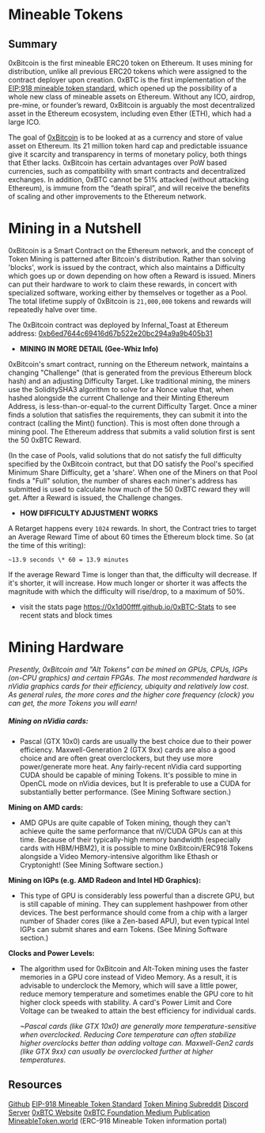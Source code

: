# Mineable Tokens

## Summary

0xBitcoin is the first mineable ERC20 token on Ethereum. It uses mining for distribution, unlike all previous ERC20 tokens which were assigned to the contract deployer upon creation. 0xBTC is the first implementation of the [EIP:918 mineable token standard](https://eips.ethereum.org/EIPS/eip-918), which opened up the possibility of a whole new class of mineable assets on Ethereum. Without any ICO, airdrop, pre-mine, or founder’s reward, 0xBitcoin is arguably the most decentralized asset in the Ethereum ecosystem, including even Ether (ETH), which had a large ICO.

The goal of [0xBitcoin](https://0xbitcoin.org) is to be looked at as a currency and store of value asset on Ethereum. Its 21 million token hard cap and predictable issuance give it scarcity and transparency in terms of monetary policy, both things that Ether lacks. 0xBitcoin has certain advantages over PoW based currencies, such as compatibility with smart contracts and decentralized exchanges. In addition, 0xBTC cannot be 51% attacked (without attacking Ethereum), is immune from the “death spiral”, and will receive the benefits of scaling and other improvements to the Ethereum network.

# Mining in a Nutshell

0xBitcoin is a Smart Contract on the Ethereum network, and the concept of Token Mining is patterned after Bitcoin's distribution. Rather than solving 'blocks', work is issued by the contract, which also maintains a Difficulty which goes up or down depending on how often a Reward is issued. Miners can put their hardware to work to claim these rewards, in concert with specialized software, working either by themselves or together as a Pool. The total lifetime supply of 0xBitcoin is `21,000,000` tokens and rewards will repeatedly halve over time.

The 0xBitcoin contract was deployed by Infernal_Toast at Ethereum address: [0xb6ed7644c69416d67b522e20bc294a9a9b405b31](https://etherscan.io/address/0xb6ed7644c69416d67b522e20bc294a9a9b405b31)

*  **MINING IN MORE DETAIL (Gee-Whiz Info)**

0xBitcoin's smart contract, running on the Ethereum network, maintains a changing "Challenge" (that is generated from the previous Ethereum block hash) and an adjusting Difficulty Target. Like traditional mining, the miners use the SoliditySHA3 algorithm to solve for a Nonce value that, when hashed alongside the current Challenge and their Minting Ethereum Address, is less-than-or-equal-to the current Difficulty Target. Once a miner finds a solution that satisfies the requirements, they can submit it into the contract (calling the Mint() function). This is most often done through a mining pool. The Ethereum address that submits a valid solution first is sent the 50 0xBTC Reward.

(In the case of Pools, valid solutions that do not satisfy the full difficulty specified by the 0xBitcoin contract, but that DO satisfy the Pool's specified Minimum Share Difficulty, get a 'share'. When one of the Miners on that Pool finds a "Full" solution, the number of shares each miner's address has submitted is used to calculate how much of the 50 0xBTC reward they will get. After a Reward is issued, the Challenge changes.

*  **HOW DIFFICULTY ADJUSTMENT WORKS**

A Retarget happens every `1024` rewards. In short, the Contract tries to target an Average Reward Time of about 60 times the Ethereum block time. So (at the time of this writing):

 `~13.9 seconds \* 60 = 13.9 minutes`

If the average Reward Time is longer than that, the difficulty will decrease. If it's shorter, it will increase. How much longer or shorter it was affects the magnitude with which the difficulty will rise/drop, to a maximum of 50%.
* visit the stats page https://0x1d00ffff.github.io/0xBTC-Stats to see recent stats and block times

# Mining Hardware

*Presently, 0xBitcoin and "Alt Tokens" can be mined on GPUs, CPUs, IGPs (on-CPU graphics) and certain FPGAs. The most recommended hardware is nVidia graphics cards for their efficiency, ubiquity and relatively low cost. As general rules, the more cores and the higher core frequency (clock) you can get, the more Tokens you will earn!*

##### **Mining on nVidia cards:**
* Pascal (GTX 10x0) cards are usually the best choice due to their power efficiency. Maxwell-Generation 2 (GTX 9xx) cards are also a good choice and are often great overclockers, but they use more power/generate more heat. Any fairly-recent nVidia card supporting CUDA should be capable of mining Tokens. It's possible to mine in OpenCL mode on nVidia devices, but It is preferable to use a CUDA for substantially better performance. (See Mining Software section.)

**Mining on AMD cards:**
* AMD GPUs are quite capable of Token mining, though they can't achieve quite the same performance that nV/CUDA GPUs can at this time. Because of their typically-high memory bandwidth (especially cards with HBM/HBM2), it is possible to mine 0xBitcoin/ERC918 Tokens alongside a Video Memory-intensive algorithm like Ethash or Cryptonight!  (See Mining Software section.)

**Mining on IGPs (e.g. AMD Radeon and Intel HD Graphics):**
* This type of GPU is considerably less powerful than a discrete GPU, but is still capable of mining. They can supplement hashpower from other devices. The best performance should come from a chip with a larger number of Shader cores (like a Zen-based APU), but even typical Intel IGPs can submit shares and earn Tokens. (See Mining Software section.)

**Clocks and Power Levels:**
* The algorithm used for 0xBitcoin and Alt-Token mining uses the faster memories in a GPU core instead of Video Memory. As a result, it is advisable to underclock the Memory, which will save a little power, reduce memory temperature and sometimes enable the GPU core to hit higher clock speeds with stability. A card's Power Limit and Core Voltage can be tweaked to attain the best efficiency for individual cards.

    *~Pascal cards (like GTX 10x0) are generally more temperature-sensitive when overclocked. Reducing Core temperature can often stabilize higher overclocks better than adding voltage can. Maxwell-Gen2 cards (like GTX 9xx) can usually be overclocked further at higher temperatures.*

## Resources

[Github](https://github.com/0xbitcoin)
[EIP-918 Mineable Token Standard](https://eips.ethereum.org/EIPS/eip-918)
[Token Mining Subreddit](https://www.reddit.com/r/tokenmining/)
[Discord Server](https://discordapp.com/invite/xAPwaDC)
[0xBTC Website](https://www.0xbitcoin.org)
[0xBTC Foundation Medium Publication](https://medium.com/0xBitcoinFoundation)
[MineableToken.world](https://mineabletoken.world) (ERC-918 Mineable Token information portal)
